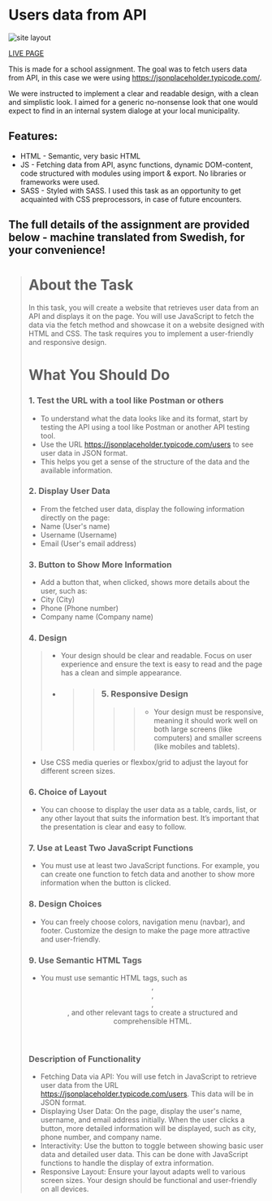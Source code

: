 # Users data from API

![site layout](https://github.com/LinneaToth/usersdatafromapi/blob/main/img/preview.jpg)

[LIVE PAGE](https://linneatoth.github.io/usersdatafromapi/)

This is made for a school assignment. The goal was to fetch users data from API, in this case we were using https://jsonplaceholder.typicode.com/.

We were instructed to implement a clear and readable design, with a clean and simplistic look. I aimed for a generic no-nonsense look that one would expect
to find in an internal system dialoge at your local municipality. 

## Features:
- HTML - Semantic, very basic HTML
- JS - Fetching data from API, async functions, dynamic DOM-content, code structured with modules using import & export. No libraries or frameworks were used.
- SASS - Styled with SASS. I used this task as an opportunity to get acquainted with CSS preprocessors, in case of future encounters. 

## The full details of the assignment are provided below - machine translated from Swedish, for your convenience!

>
> # About the Task
> 
> In this task, you will create a website that retrieves user data from an API and displays it on the page. You will use JavaScript to fetch the data via the fetch method and showcase it on a website designed with HTML and CSS. The task requires you to implement a user-friendly and responsive design.
>
>  # What You Should Do
> 
> ### 1. Test the URL with a tool like Postman or others
>
> - To understand what the data looks like and its format, start by testing the API using a tool like Postman or another API testing tool.
> - Use the URL https://jsonplaceholder.typicode.com/users to see user data in JSON format.
> - This helps you get a sense of the structure of the data and the available information.
> 
> ### 2. Display User Data
>
> - From the fetched user data, display the following information directly on the page:
> - Name (User's name)
> - Username (Username)
> - Email (User's email address)
> 
> ### 3. Button to Show More Information
> 
> - Add a button that, when clicked, shows more details about the user, such as:
> - City (City)
> - Phone (Phone number)
> - Company name (Company name)
>
> ### 4. Design
>
>> - Your design should be clear and readable. Focus on user experience and ensure the text is easy to read and the page has a clean and simple appearance.
>> - >
>>   > > ### 5. Responsive Design
>>   > > >
>>   > > > > - Your design must be responsive, meaning it should work well on both large screens (like computers) and smaller screens (like mobiles and tablets).
> - Use CSS media queries or flexbox/grid to adjust the layout for different screen sizes.
> 
>### 6. Choice of Layout
> 
>  - You can choose to display the user data as a table, cards, list, or any other layout that suits the information best. It’s important that the presentation is clear and easy to follow.
>
> ### 7. Use at Least Two JavaScript Functions
>
> - You must use at least two JavaScript functions. For example, you can create one function to fetch data and another to show more information when the button is clicked.
>
>  ### 8. Design Choices
>- You can freely choose colors, navigation menu (navbar), and footer. Customize the design to make the page more attractive and user-friendly.
>
> ### 9. Use Semantic HTML Tags
>
> - You must use semantic HTML tags, such as <header>, <footer>, <section>, <article>, and other relevant tags to create a structured and comprehensible HTML.
> 
> ### Description of Functionality
>
> - Fetching Data via API: You will use fetch in JavaScript to retrieve user data from the URL https://jsonplaceholder.typicode.com/users. This data will be in JSON format.
> - Displaying User Data: On the page, display the user's name, username, and email address initially. When the user clicks a button, more detailed information will be displayed, such as city, phone number, and company name.
> - Interactivity: Use the button to toggle between showing basic user data and detailed user data. This can be done with JavaScript functions to handle the display of extra information.
> - Responsive Layout: Ensure your layout adapts well to various screen sizes. Your design should be functional and user-friendly on all devices.
